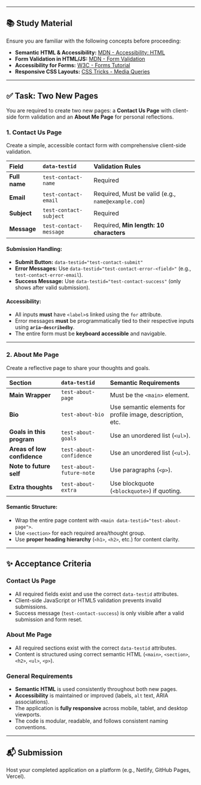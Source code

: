 ***

## 📚 Study Material

Ensure you are familiar with the following concepts before proceeding:

* **Semantic HTML & Accessibility:** [MDN - Accessibility: HTML](https://developer.mozilla.org/en-US/docs/Learn/Accessibility/HTML)
* **Form Validation in HTML/JS:** [MDN - Form Validation](https://developer.mozilla.org/en-US/docs/Learn/Forms/Form_validation)
* **Accessibility for Forms:** [W3C - Forms Tutorial](https://www.w3.org/WAI/tutorials/forms/)
* **Responsive CSS Layouts:** [CSS Tricks - Media Queries](https://css-tricks.com/snippets/css/media-queries-for-standard-devices/)

***

## ✅ Task: Two New Pages

You are required to create two new pages: a **Contact Us Page** with client-side form validation and an **About Me Page** for personal reflections.

### 1. Contact Us Page

Create a simple, accessible contact form with comprehensive client-side validation.

| Field | `data-testid` | Validation Rules |
| :--- | :--- | :--- |
| **Full name** | `test-contact-name` | Required |
| **Email** | `test-contact-email` | Required, Must be valid (e.g., `name@example.com`) |
| **Subject** | `test-contact-subject` | Required |
| **Message** | `test-contact-message` | Required, **Min length: 10 characters** |

#### Submission Handling:

* **Submit Button:** `data-testid="test-contact-submit"`
* **Error Messages:** Use `data-testid="test-contact-error-<field>"` (e.g., `test-contact-error-email`).
* **Success Message:** Use `data-testid="test-contact-success"` (only shows after valid submission).

#### Accessibility:

* All inputs **must** have `<label>`s linked using the `for` attribute.
* Error messages **must** be programmatically tied to their respective inputs using **`aria-describedby`**.
* The entire form must be **keyboard accessible** and navigable.

***

### 2. About Me Page

Create a reflective page to share your thoughts and goals.

| Section | `data-testid` | Semantic Requirements |
| :--- | :--- | :--- |
| **Main Wrapper** | `test-about-page` | Must be the `<main>` element. |
| **Bio** | `test-about-bio` | Use semantic elements for profile image, description, etc. |
| **Goals in this program** | `test-about-goals` | Use an unordered list (`<ul>`). |
| **Areas of low confidence** | `test-about-confidence` | Use an unordered list (`<ul>`). |
| **Note to future self** | `test-about-future-note` | Use paragraphs (`<p>`). |
| **Extra thoughts** | `test-about-extra` | Use blockquote (`<blockquote>`) if quoting. |

#### Semantic Structure:

* Wrap the entire page content with `<main data-testid="test-about-page">`.
* Use `<section>` for each required area/thought group.
* Use **proper heading hierarchy** (`<h1>`, `<h2>`, etc.) for content clarity.

***

## ✨ Acceptance Criteria

### Contact Us Page

* All required fields exist and use the correct `data-testid` attributes.
* Client-side JavaScript or HTML5 validation prevents invalid submissions.
* Success message (`test-contact-success`) is only visible after a valid submission and form reset.

### About Me Page

* All required sections exist with the correct `data-testid` attributes.
* Content is structured using correct semantic HTML (`<main>`, `<section>`, `<h2>`, `<ul>`, `<p>`).

### General Requirements

* **Semantic HTML** is used consistently throughout both new pages.
* **Accessibility** is maintained or improved (labels, `alt` text, ARIA associations).
* The application is **fully responsive** across mobile, tablet, and desktop viewports.
* The code is modular, readable, and follows consistent naming conventions.

***

## 📬 Submission

Host your completed application on a platform (e.g., Netlify, GitHub Pages, Vercel).

